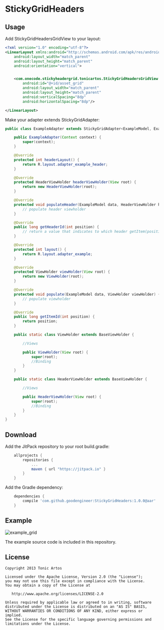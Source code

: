 StickyGridHeaders
========

Usage
--------
Add StickyGridHeadersGridView to your layout:
```xml
<?xml version="1.0" encoding="utf-8"?>
<LinearLayout xmlns:android="http://schemas.android.com/apk/res/android"
    android:layout_width="match_parent"
    android:layout_height="match_parent"
    android:orientation="vertical">


    <com.onecode.stickyheadergrid.tonicartos.StickyGridHeadersGridView
        android:id="@+id/asset_grid"
        android:layout_width="match_parent"
        android:layout_height="match_parent"
        android:verticalSpacing="8dp"
        android:horizontalSpacing="8dp"/>

</LinearLayout>
```

Make your adapter extends StickyGridAdapter:

```java
public class ExampleAdapter extends StickyGridAdapter<ExampleModel, ExampleAdapter.ViewHolder, ExampleAdapter.HeaderViewHolder> {

    public ExampleAdapter(Context context) {
        super(context);
    }

    @Override
    protected int headerLayout() {
        return R.layout.adapter_example_header;
    }

    @Override
    protected HeaderViewHolder headerViewHolder(View root) {
        return new HeaderViewHolder(root);
    }

    @Override
    protected void populateHeader(ExampleModel data, HeaderViewHolder headerViewHolder) {
        // populate header viewholder
    }

    @Override
    public long getHeaderId(int position) {
        // return a value that indicates to which header getItem(position) belongs
    }

    @Override
    protected int layout() {
        return R.layout.adapter_example;
    }

    @Override
    protected ViewHolder viewHolder(View root) {
        return new ViewHolder(root);
    }

    @Override
    protected void populate(ExampleModel data, ViewHolder viewHolder) {
        // populate viewholder
    }

    @Override
    public long getItemId(int position) {
        return position;
    }

    public static class ViewHolder extends BaseViewHolder {

        //Views

        public ViewHolder(View root) {
            super(root);
            //Binding
        }
    }

    public static class HeaderViewHolder extends BaseViewHolder {

        //Views

        public HeaderViewHolder(View root) {
            super(root);
            //Binding
        }
    }
}

```

Download
--------
Add the JitPack repository to your root build.gradle:

```groovy
	allprojects {
		repositories {
			...
			maven { url "https://jitpack.io" }
		}
	}
```
Add the Gradle dependency:
```groovy
	dependencies {
		compile 'com.github.goodengineer:StickyGridHeaders:1.0.0@aar'
	}
```

Example
--------
![example_grid](https://cloud.githubusercontent.com/assets/4495145/13553244/3647ea66-e361-11e5-80c6-c462beaba468.gif)

The example source code is included in this repository.

License
--------
```
Copyright 2013 Tonic Artos

Licensed under the Apache License, Version 2.0 (the "License");
you may not use this file except in compliance with the License.
You may obtain a copy of the License at

   http://www.apache.org/licenses/LICENSE-2.0

Unless required by applicable law or agreed to in writing, software
distributed under the License is distributed on an "AS IS" BASIS,
WITHOUT WARRANTIES OR CONDITIONS OF ANY KIND, either express or implied.
See the License for the specific language governing permissions and
limitations under the License.
